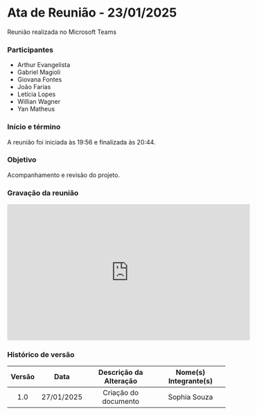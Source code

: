 # Ata de Reunião - 23/01/2025

Reunião realizada no Microsoft Teams

### Participantes
- Arthur Evangelista
- Gabriel Magioli
- Giovana Fontes
- João Farias
- Letícia Lopes
- Willian Wagner
- Yan Matheus

### Início e término
A reunião foi iniciada às 19:56 e finalizada às 20:44.

### Objetivo
Acompanhamento e revisão do projeto.

### Gravação da reunião

<iframe width="560" height="315" src="https://www.youtube.com/embed/i1PdQc4BwCQ?si=SZ3wNfCVmgPAIN6N" title="YouTube video player" frameborder="0" allow="accelerometer; autoplay; clipboard-write; encrypted-media; gyroscope; picture-in-picture; web-share" referrerpolicy="strict-origin-when-cross-origin" allowfullscreen></iframe>

### Histórico de versão

| Versão |    Data    | Descrição da Alteração | Nome(s) Integrante(s) |
| :----: | :--------: | :--------------------: | :-------------------: |
|  1.0   | 27/01/2025 |  Criação do documento  |      Sophia Souza     |